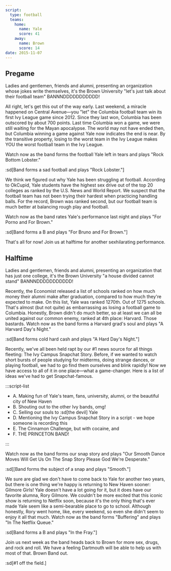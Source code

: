 ```yaml
---
script:
  type: football
  teams:
    home:
      name: Yale
      score: 41
    away:
      name: Brown
      score: 14
date: 2015-11-07
---
```


## Pregame

Ladies and gentlemen, friends and alumni, presenting an organization whose jokes write themselves, it's the Brown University "let's just talk about their football team" BANNNDDDDDDDDDDD!

All right, let's get this out of the way early. Last weekend, a miracle happened on Central Avenue—you "let" the Columbia football team win its first Ivy League game since 2012. Since they last won, Columbia has been outscored by about 700 points. Last time Columbia won a game, we were still waiting for the Mayan apocalypse. The world may not have ended then, but Columbia winning a game against Yale now indicates the end is near. By the transitive property, losing to the worst team in the Ivy League makes YOU the worst football team in the Ivy League.

Watch now as the band forms the football Yale left in tears and plays "Rock Bottom Lobster."

:sd[Band forms a sad football and plays "Rock Lobster."]

We think we figured out why Yale has been struggling at football. According to OkCupid, Yale students have the highest sex drive out of the top 20 colleges as ranked by the U.S. News and World Report. We suspect that the football team has not been trying their hardest when practicing handling balls. For the record, Brown was ranked second, but our football team is much better at balancing rough play and football.

Watch now as the band rates Yale's performance last night and plays "For Porno and For Brown."

:sd[Band forms a B and plays "For Bruno and For Brown."]

That's all for now! Join us at halftime for another sexhilarating performance.

## Halftime

Ladies and gentlemen, friends and alumni, presenting an organization that has just one college, it's the Brown University "a house divided cannot stand" BANNNDDDDDDDDDDD!

Recently, the Economist released a list of schools ranked on how much money their alumni make after graduation, compared to how much they're expected to make. On this list, Yale was ranked 1270th. Out of 1275 schools. That's almost (but not quite) as embarrassing as losing a football game to Columbia. Honestly, Brown didn't do much better, so at least we can all be united against our common enemy, ranked at 4th place: Harvard. Those bastards. Watch now as the band forms a Harvard grad's soul and plays "A Harvard Day's Night."

:sd[Band forms cold hard cash and plays "A Hard Day's Night."]

Recently, we've all been held rapt by our #1 news source for all things fleeting: The Ivy Campus Snapchat Story. Before, if we wanted to watch short bursts of people studying for midterms, doing strange dances, or playing football, we had to go find them ourselves and blink rapidly! Now we have access to all of it in one place—what a game-changer. Here is a list of ideas we've had to get Snapchat-famous.

:::script-list

- A. Making fun of Yale's team, fans, university, alumni, or the beautiful city of New Haven
- B. Shouting out to the other Ivy bands, omg!
- C. Selling our souls to :sd[the devil] Yale
- D. Mentioning the Ivy Campus Snapchat Story in a script - we hope someone is recording this
- E. The Cinnamon Challenge, but with cocaine, and
- F. THE PRINCETON BAND!

:::

Watch now as the band forms our snap story and plays "Our Smooth Dance Moves Will Get Us On The Snap Story Please God We're Desperate."

:sd[\[Band forms the subject of a snap and plays "Smooth."]

We sure are glad we don't have to come back to Yale for another two years, but there is one thing we're happy is returning to New Haven sooner: Gilmore Girls! Yale doesn't have a lot going for it, but it does have our favorite alumna, Rory Gilmore. We couldn't be more excited that this iconic show is returning to Netflix soon, because it's the only thing that's ever made Yale seem like a semi-bearable place to go to school. Although honestly, Rory went home, like, every weekend, so even she didn't seem to enjoy it all that much. Watch now as the band forms "Buffering" and plays "In The Netflix Queue."

:sd[Band forms a B and plays "In the Fray."]

Join us next week as the band heads back to Brown for more sex, drugs, and rock and roll. We have a feeling Dartmouth will be able to help us with most of that. Brown Band out.

:sd[#1 off the field.]
